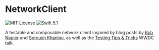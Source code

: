# NetworkClient

<a href="LICENSE">
    <img src="https://img.shields.io/badge/license-MIT-brightgreen.svg" alt="MIT License">
</a>
<a href="https://swift.org">
    <img src="https://img.shields.io/badge/swift-5.1-brightgreen.svg" alt="Swift 5.1">
</a>


A testable and composable network client inspired by blog posts by [Rob Napier](https://robnapier.net) and [Soroush Khanlou](http://khanlou.com), as well as the [Testing Tips & Tricks](https://developer.apple.com/videos/play/wwdc2018/417/) WWDC talk. 
